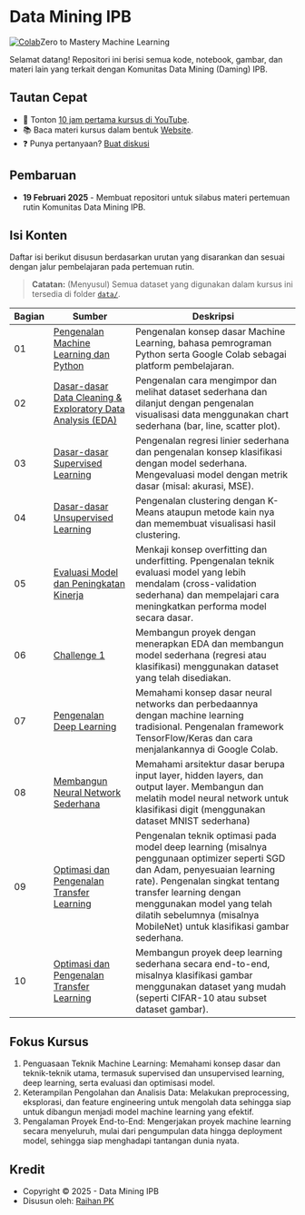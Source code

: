 # Data Mining IPB
[![Colab](https://colab.research.google.com/assets/colab-badge.svg)](https://colab.research.google.com/github/raihanpka/daming-ipb/blob/master)Zero to Mastery Machine Learning

Selamat datang! Repositori ini berisi semua kode, notebook, gambar, dan materi lain yang terkait dengan Komunitas Data Mining (Daming) IPB.

## Tautan Cepat

* 🎥 Tonton [10 jam pertama kursus di YouTube](https://youtu.be/r67SfaiYaDI).
* 📚 Baca materi kursus dalam bentuk [Website](https://dev.mrdbourke.com/zero-to-mastery-ml).
* ❓ Punya pertanyaan? [Buat diskusi](https://github.com/raihanpka/daming-ipb/discussions)

## Pembaruan

* **19 Februari 2025** - Membuat repositori untuk silabus materi pertemuan rutin Komunitas Data Mining IPB.

## Isi Konten

Daftar isi berikut disusun berdasarkan urutan yang disarankan dan sesuai dengan jalur pembelajaran pada pertemuan rutin.

> **Catatan:** (Menyusul) Semua dataset yang digunakan dalam kursus ini tersedia di folder [`data/`](https://github.com/raihanpka/daming-ipb/tree/master/data).

| **Bagian** | **Sumber** | **Deskripsi** |
|-----|-----|-----| 
| 01 | [Pengenalan Machine Learning dan Python](https://dev.mrdbourke.com/zero-to-mastery-ml/a-6-step-framework-for-approaching-machine-learning-projects/) | Pengenalan konsep dasar Machine Learning, bahasa pemrograman Python serta Google Colab sebagai platform pembelajaran. |
| 02 | [Dasar-dasar Data Cleaning & Exploratory Data Analysis (EDA)](https://dev.mrdbourke.com/zero-to-mastery-ml/introduction-to-numpy/) | Pengenalan cara mengimpor dan melihat dataset sederhana dan dilanjut dengan pengenalan visualisasi data menggunakan chart sederhana (bar, line, scatter plot). |
| 03 | [Dasar-dasar Supervised Learning](https://dev.mrdbourke.com/zero-to-mastery-ml/introduction-to-pandas/) | Pengenalan regresi linier sederhana dan pengenalan konsep klasifikasi dengan model sederhana. Mengevaluasi model dengan metrik dasar (misal: akurasi, MSE). |
| 04 | [Dasar-dasar Unsupervised Learning](https://dev.mrdbourke.com/zero-to-mastery-ml/introduction-to-matplotlib/) | Pengenalan clustering dengan K-Means ataupun metode kain nya dan memembuat visualisasi hasil clustering. |
| 05 | [Evaluasi Model dan Peningkatan Kinerja](https://dev.mrdbourke.com/zero-to-mastery-ml/end-to-end-heart-disease-classification/) | Menkaji konsep overfitting dan underfitting. Ppengenalan teknik evaluasi model yang lebih mendalam (cross-validation sederhana) dan mempelajari cara meningkatkan performa model secara dasar. |
| 06 | [Challenge 1](https://github.com/raihanpka/daming-ipb/challenge-1) | Membangun proyek dengan menerapkan EDA dan membangun model sederhana (regresi atau klasifikasi) menggunakan dataset yang telah disediakan. |
| 07 | [Pengenalan Deep Learning](https://dev.mrdbourke.com/zero-to-mastery-ml/end-to-end-bluebook-bulldozer-price-regression-v2/) | Memahami konsep dasar neural networks dan perbedaannya dengan machine learning tradisional. Pengenalan framework TensorFlow/Keras dan cara menjalankannya di Google Colab. |
| 08 | [Membangun Neural Network Sederhana](https://dev.mrdbourke.com/zero-to-mastery-ml/end-to-end-dog-vision-v2/) | Memahami arsitektur dasar berupa input layer, hidden layers, dan output layer. Membangun dan melatih model neural network untuk klasifikasi digit (menggunakan dataset MNIST sederhana) |
| 09 | [Optimasi dan Pengenalan Transfer Learning](https://dev.mrdbourke.com/zero-to-mastery-ml/communicating-your-work/) | Pengenalan teknik optimasi pada model deep learning (misalnya penggunaan optimizer seperti SGD dan Adam, penyesuaian learning rate). Pengenalan singkat tentang transfer learning dengan menggunakan model yang telah dilatih sebelumnya (misalnya MobileNet) untuk klasifikasi gambar sederhana. |
| 10 | [Optimasi dan Pengenalan Transfer Learning](https://dev.mrdbourke.com/zero-to-mastery-ml/communicating-your-work/) | Membangun proyek deep learning sederhana secara end-to-end, misalnya klasifikasi gambar menggunakan dataset yang mudah (seperti CIFAR-10 atau subset dataset gambar). |

## Fokus Kursus

1. Penguasaan Teknik Machine Learning: Memahami konsep dasar dan teknik-teknik utama, termasuk supervised dan unsupervised learning, deep learning, serta evaluasi dan optimisasi model.
2. Keterampilan Pengolahan dan Analisis Data: Melakukan preprocessing, eksplorasi, dan feature engineering untuk mengolah data sehingga siap untuk dibangun menjadi model machine learning yang efektif.
3. Pengalaman Proyek End-to-End: Mengerjakan proyek machine learning secara menyeluruh, mulai dari pengumpulan data hingga deployment model, sehingga siap menghadapi tantangan dunia nyata.

## Kredit
- Copyright © 2025 - Data Mining IPB
- Disusun oleh: [Raihan PK](https://instagram.com/raihanpka)

